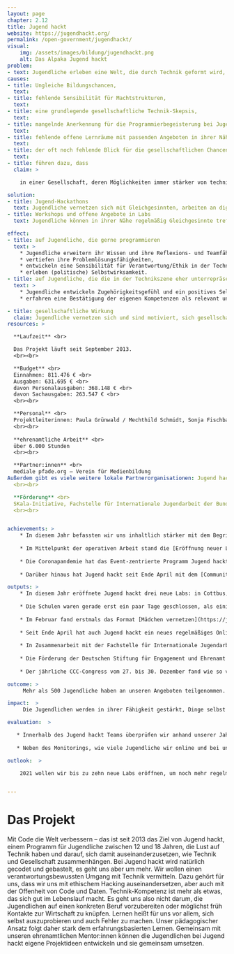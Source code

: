 ```yaml
---
layout: page
chapter: 2.12
title: Jugend hackt
website: https://jugendhackt.org/
permalink: /open-government/jugendhackt/
visual:
    img: /assets/images/bildung/jugendhackt.png
    alt: Das Alpaka Jugend hackt
problem:
- text: Jugendliche erleben eine Welt, die durch Technik geformt wird, die nur von einem kleinen Teil der Gesellschaft gemacht wird.
causes:
- title: Ungleiche Bildungschancen,
  text:
- title: fehlende Sensibilität für Machtstrukturen,
  text:
- title: eine grundlegende gesellschaftliche Technik-Skepsis,
  text:
- title: mangelnde Anerkennung für die Programmierbegeisterung bei Jugendlichen,
  text:
- title: fehlende offene Lernräume mit passenden Angeboten in ihrer Nähe sowie
  text:
- title: der oft noch fehlende Blick für die gesellschaftlichen Chancen der Digitalisierung
  text:
- title: führen dazu, dass
  claim: >

    in einer Gesellschaft, deren Möglichkeiten immer stärker von technischen Systemen geformt wird, ein Ungleichgewicht zugunsten der nicht repräsentativen Gruppe herrscht, die diese Systeme entwirft und produziert.

solution:
- title: Jugend-Hackathons
  text: Jugendliche vernetzen sich mit Gleichgesinnten, arbeiten an digitalen Projekten und setzen sich gleichzeitig mit deren gesellschaftlichen und ethischen Implikationen auseinander.
- title: Workshops und offene Angebote in Labs
  text: Jugendliche können in ihrer Nähe regelmäßig Gleichgesinnte treffen, neue Fähigkeiten erlernen und ausprobieren und gemeinsam an eigenen Projekten arbeiten.

effect:
- title: auf Jugendliche, die gerne programmieren
  text: >
    * Jugendliche erweitern ihr Wissen und ihre Reflexions- und Teamfähigkeit, 
    * vertiefen ihre Problemlösungsfähigkeiten,
    * entwickeln eine Sensibilität für Verantwortung/Ethik in der Technik und
    * erleben (politische) Selbstwirksamkeit.
- title: auf Jugendliche, die die in der Technikszene eher unterrepräsentiert sind
  text: >
    * Jugendliche entwickeln Zugehörigkeitsgefühl und ein positives Selbstbild,
    * erfahren eine Bestätigung der eigenen Kompetenzen als relevant und erleben ein Umfeld, das sie gleichberechtigt akzeptiert.

- title: gesellschaftliche Wirkung
  claim: Jugendliche vernetzen sich und sind motiviert, sich gesellschaftlich zu engagieren. Es entsteht mehr Beteiligung in Form von digitalem Ehrenamt sowie eine breitere Reflexion über ethische Fragen der Digitalisierung.
resources: >

  **Laufzeit** <br>

  Das Projekt läuft seit September 2013.
  <br><br>

  **Budget** <br>
  Einnahmen: 811.476 € <br>
  Ausgaben: 631.695 € <br>
  davon Personalausgaben: 368.148 € <br>
  davon Sachausgaben: 263.547 € <br>
  <br><br>

  **Personal** <br>
  Projektleiterinnen: Paula Grünwald / Mechthild Schmidt, Sonja Fischbauer | Projektmanagerin: Saadya Windauer / Nina Schröter | Community Manager: Philip Steffan | Lab-Koordinator:innen: Eva Holzheimer / Simon Willmann, Tomas Novy | studentische Mitarbeiter:innen:  Cin Pietschmann, Leonard Wolf | Bundesfreiwilligendienstleistender: Jakob Schiek
  <br><br>
 
  **ehrenamtliche Arbeit** <br>
  über 6.000 Stunden
  <br><br>

  **Partner:innen** <br>
  mediale pfade.org – Verein für Medienbildung
Außerdem gibt es viele weitere lokale Partnerorganisationen: Jugend hackt hat ein großes Netzwerk, mit dem wir gemeinsam vor Ort in verschiedenen Städten das Programm umsetzen.
  <br><br>

  **Förderung** <br>
  SKala-Initiative, Fachstelle für Internationale Jugendarbeit der Bundesrepublik Deutschland, Deutsche Bahn Stiftung, Deutsche Stiftung für Ehrenamt und Engagement, Arnfried und Hannelore Meyer-Stiftung, Goethe-Institut, Sponsorings und Spenden von Unternehmen sowie Spenden von Privatpersonen
  <br><br>


achievements: >
    * In diesem Jahr befassten wir uns inhaltlich stärker mit dem Begriff und den Strukturen von [Identität](https://jugendhackt.org/blog/wir-starten-mit-einem-besonderen-jugend-hackt-ins-jahr-2020/). Wir leben in einer Zeit, in der die eigene Identität stärker denn je von uns selbst interpretiert werden kann – aber auch muss. Binäre Geschlechterkonstruktionen weichen der Erkenntnis, dass dazwischen noch ganz viel Raum für andere Interpretationen ist. 
    
    * Im Mittelpunkt der operativen Arbeit stand die [Eröffnung neuer Labs](https://jugendhackt.org/labs/), um Angebote für Jugendliche zu schaffen. Jugend hackt hat den Winter für zwei Events an neuen Standorten genutzt: Im Februar fand erstmals das Format Mädchen vernetzen statt. Anfang März ist Jugend hackt mit dem ersten Event in München auch endlich in Bayern angekommen.
    
    * Die Coronapandemie hat das Event-zentrierte Programm Jugend hackt sehr stark beschäftigt. Alle vor-Ort-Formate mussten in digitale Formate umgewandelt werden. Dieser Prozess beschäftigte uns durchgängig.
    
    * Darüber hinaus hat Jugend hackt seit Ende April mit dem [Community Talk](https://jugendhackt.org/blog/community-talk-julia-offene-daten/) ein neues regelmäßiges Online-Format. Außerdem beschäftigte sich das Projektteam mit der Stärkung der Rolle der Mentor:innen und der Governance-Struktur des Städte-Netzwerks. Das große Berlin-Event musste leider ausfallen.

outputs: >
    * In diesem Jahr eröffnete Jugend hackt drei neue Labs: in Cottbus, Heilbronn und Heidelberg. Zusammen mit den 2019 gestarteten Pilot-Labs in Fürstenberg und Ulm gibt es damit an fünf deutschen Orten ein regelmäßiges Angebot von Jugend hackt mit Workshops, Vorträgen und offenen Nachmittagen.
    
    * Die Schulen waren gerade erst ein paar Tage geschlossen, als einige Teilnehmer:innen von Jugend hackt in der Online-Community einen Plan aushecken: Der erste Jugend hackt Online-Hackathon. Nur einen Tag später stand das Konzept und ein Ablaufplan. So fand vom 19. bis 22. März der erste und am spontansten organisierte Hackathon der ganzen Jugend hackt-Geschichte statt. An knapp vier Tagen haben 13 Teilnehmer:innen an drei Projektideen gearbeitet und erste Prototypen entwickelt.
    
    * Im Februar fand erstmals das Format [Mädchen vernetzen](https://jugendhackt.org/event-rueckblick/maedchen-vernetzen-2020/) statt. 17 Teilnehmerinnen arbeiteten im Forschungszentrum Jülich - unterstützt vom weiblichen Orga- und Mentorinnen-Team - an fünf Projekten. Anfang März ist Jugend hackt mit dem [ersten Event in München](https://jugendhackt.org/event-rueckblick/muenchen-2020/) auch endlich in Bayern angekommen. Dort beschäftigten sich 41 Teilnehmer:innen vor allem mit Offenen Daten aus Museen und Archiven. Bei Jugend hackt findet weiterhin alles „remote“ anstelle vor Ort statt: Die Jugend hackt Labs haben ihre Workshops in Videokonferenzen verlegt. Statt Events gibt es vom Team aus Berlin seit April regelmäßige Livestreams: Mentor:innen sprechen über ihre Themengebiete und Jugendliche stellen ihre Projekte vor. Im September richtete Jugend hackt zwei Wochenend-Hackathons für Jugendliche aus, organisiert von den Teams in Halle und Hamburg. Darüber hinaus fanden Workshops für [virtuelle Escape-Rooms](https://jugendhackt.org/lab/ulm/), [Coding in Minecraft](https://jugendhackt.org/lab/cottbus/) und [Spieleprogrammierung](https://jugendhackt.org/lab/fuerstenberg/) statt. Insgesamt fanden 7 Hackathons in Deutschland und 1 Hackathon in Österreich statt. In den Labs gab es 52 Workshopangebote. 
    
    * Seit Ende April hat auch Jugend hackt ein neues regelmäßiges Online-Format: Im Community-Talk steht alle drei Wochen eine Person aus der Community mit ihrem Thema im Mittelpunkt, die Themen reichen von Offene Daten im Gesundheitssystem, Informatikstudium, generative Kunst mit Code bis zu Diversity. In diesem Jahr gab es 11 Live Talks. 
    
    * In Zusammenarbeit mit der Fachstelle für Internationale Jugendarbeit der Bundesrepublik Deutschland (IJAB), gefördert vom Bundesfamilienministerium, haben wir am 6. Dezember einen [Ideathon](https://jugendhackt.org/blog/jugendverstarker-ideathon-2/) mit Jugendlichen für das Projekt [Jugendverstärker](https://jugendhackt.org/blog/jugendverstaerker-info-1/) umgesetzt, bei dem es um die Frage ging, inwieweit KI-basierte Tools dabei helfen können, Themen von Jugendlichen zu verstärken, sichtbarer zu machen und in die Gesellschaft zu tragen. 
    
    * Die Förderung der Deutschen Stiftung für Engagement und Ehrenamt ermöglichte uns, [drei Schulungsvideos](https://jugendhackt.org/mentoring/nuetzliche-ressourcen/) für interessierte Mentorinnen und Mentoren zu drehen. Damit können wir unsere Bemühungen intensivieren, neue Mentor:innen für ehrenamtliches Engagement zu gewinnen und bestehende weiter fortzubilden.
    
    * Der jährliche CCC-Congress vom 27. bis 30. Dezember fand wie so vieles dieses Jahr virtuell statt – unter dem Titel rC3. Auch die WikiPaka-WG, seit einigen Jahren Ort und Bühne der Communities von OKF DE, Wikimedia und weiteren Freund:innen der Offenheit, wurde zum Stream und liebevoll virtuell gestaltet und eingerichtet.

outcome: >
     Mehr als 500 Jugendliche haben an unseren Angeboten teilgenommen. Auf den Events haben die Jugendlichen 45 Projekte konzipiert und selbst umgesetzt. Die Lab-Angebote werden gut angenommen, Jugendliche nehmen regelmäßig teil und kommen immer wieder. Wir haben es geschafft, eine dauerhafte Online-Community für Jugendliche aufzubauen, in der lebhaft und angeregt diskutiert wird. Die Jugendlichen erfahren Selbstwirksamkeit und übernehmen aktive Rollen im Programm als Mentor:innen auf Events, als Vortragende und Workshopleiter:innen in den Labs und online, als Co-Organisator:innen eines Remote-Events, als Moderator:in im Community Talk oder indem sie ihre Themen in der Online-Community einbringen.

impact:  >
     Die Jugendlichen werden in ihrer Fähigkeit gestärkt, Dinge selbst zu gestalten und ihr technisches Knowhow mit gesellschaftspolitischem Gestaltungswillen zu verknüpfen. Dabei können sie ihr Selbst- und Weltbild weiterentwickeln und diese neuen Perspektiven in ihren Alltag übertragen. Dies wirkt sich auf ihre Interaktion sowohl mit Gleichaltrigen als auch mit Erwachsenen aus. Langfristig wirken diese Erfahrungen und Erkenntnisse der Politikverdrossenheit entgegen und führen zu einer reflektierteren und gleichzeitig positiveren Diskussion um unsere digitalen Möglichkeiten. Es entstehen Anstöße und Motivation zur Mitgestaltung des eigenen Umfelds und damit letztlich unserer Gesellschaft.

evaluation:  >

   * Innerhalb des Jugend hackt Teams überprüfen wir anhand unserer Jahresziele und Meilensteine quartalsweise das Erreichen der Ziele und justieren gegebenenfalls unsere Abläufe. Hierzu kommen wir einmal im Jahr in unserem Team in einer Klausurtagung zusammen, darüber hinaus führen wir zwei Mal im Jahr Netzwerktreffen mit allen Partnerorganisationen durch. Ergänzend zum Netzwerktreffen haben wir im Jahr 2020 auch eine Umfrage innerhalb des Netzwerks durchgeführt, um die Ziele und die gemeinsame Zusammenarbeit zu evaluieren.
   
   * Neben des Monitorings, wie viele Jugendliche wir online und bei unseren Veranstaltungen erreichen, führen wir regelmäßig Gespräche mit den Jugendlichen, um zu überprüfen, welche Bedarfe und Verbesserungsvorschläge unsere Zielgruppe hat. Zusätzlich zu den persönlichen Gesprächen haben wir zum Jahresende eine Kurzumfrage durchgeführt, um die Zufriedenheit der Jugendlichen und der Mentor:innen mit dem Programm zu überprüfen. Aus der Umfrage und aus den Gesprächen lässt sich eine grundsätzlich hohe Zufriedenheit ablesen. Verbesserungsbedarfe werden vor allem bei Schulungen für schwierige Mentoring-Situationen gesehen. 

outlook:  >

    2021 wollen wir bis zu zehn neue Labs eröffnen, um noch mehr regelmäßige Angebote schaffen zu können. Für die Inhalte wollen wir eine Plattform für Open Educational Resources einrichten. Wir werden unsere Online-Angebote fortsetzen, solange es pandemiebedingt nötig ist, danach Events und Labs wieder vor Ort, ergänzt um neu entstandene Online-Formate und -Orte. Wir wollen eine eigene Anti-Bias-Strategie erarbeiten und veröffentlichen.


---
```



# Das Projekt

Mit Code die Welt verbessern – das ist seit 2013 das Ziel von Jugend hackt, einem Programm für Jugendliche zwischen 12 und 18 Jahren, die Lust auf Technik haben und darauf, sich damit auseinanderzusetzen, wie Technik und Gesellschaft zusammenhängen. Bei Jugend hackt wird natürlich gecodet und gebastelt, es geht uns aber um mehr.  Wir wollen einen verantwortungsbewussten Umgang mit Technik vermitteln. Dazu gehört für uns, dass wir uns mit ethischem Hacking auseinandersetzen, aber auch mit der Offenheit von Code und Daten. Technik-Kompetenz ist mehr als etwas, das sich gut im Lebenslauf macht. Es geht uns also nicht darum, die Jugendlichen auf einen konkreten Beruf vorzubereiten oder möglichst früh Kontakte zur Wirtschaft zu knüpfen. Lernen heißt für uns vor allem, sich selbst auszuprobieren und auch Fehler zu machen. Unser pädagogischer Ansatz folgt daher stark dem erfahrungsbasierten Lernen. Gemeinsam mit unseren ehrenamtlichen Mentor:innen können die Jugendlichen bei Jugend hackt eigene Projektideen entwickeln und sie gemeinsam umsetzen.
